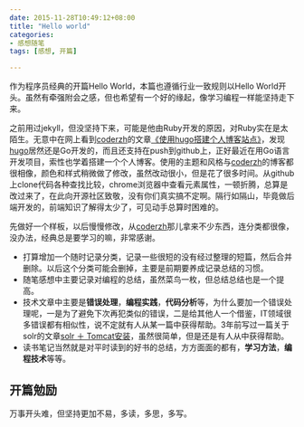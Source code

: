 ```yaml
---
date: 2015-11-28T10:49:12+08:00
title: "Hello world"
categories:
- 感想随笔
tags: [感想, 开篇]

---
```


作为程序员经典的开篇Hello World，本篇也遵循行业一致规则以Hello World开头。虽然有牵强附会之感，但也希望有一个好的缘起，像学习编程一样能坚持走下来。

之前用过jekyll，但没坚持下来，可能是他由Ruby开发的原因，对Ruby实在是太陌生。无意中在网上看到[coderzh][1]的文章[《使用hugo搭建个人博客站点》](http://blog.coderzh.com/2015/08/29/hugo/)，发现[hugo](http://gohugo.io)居然还是Go开发的，而且还支持在push到github上，正好最近在用Go语言开发项目，索性也学着搭建一个个人博客。使用的主题和风格与[coderzh][1]的博客都很相像，颜色和样式稍微做了修改，虽然改动很小，但是花了很多时间。从github上clone代码各种查找比较，chrome浏览器中查看元素属性，一顿折腾，总算是改过来了，在此向开源社区致敬，没有你们真实搞不定啊。隔行如隔山，毕竟做后端开发的，前端知识了解得太少了，可见动手总算时困难的。

先做好一个样板，以后慢慢修改，从[coderzh][1]那儿拿来不少东西，连分类都很像，没办法，经典总是要学习的嘛，非常感谢。

* 打算增加一个随时记录分类，记录一些很短的没有经过整理的短篇，然后合并删除。以后这个分类可能会删掉，主要是前期要养成记录总结的习惯。
* 随笔感想中主要记录对编程的总结，虽然菜鸟一枚，但总结总结也是一个提高。
* 技术文章中主要是**错误处理**，**编程实践**，**代码分析**等，为什么要加一个错误处理呢，一是为了避免下次再犯类似的错误，二是给其他人一个借鉴，IT领域很多错误都有相似性，说不定就有人从某一篇中获得帮助。3年前写过一篇关于solr的文章[solr ＋ Tomcat安装](http://jack-boy.iteye.com/blog/1499746)，虽然很简单，但是还是有人从中获得帮助。
* 读书笔记当然就是对平时读到的好书的总结，方方面面的都有，**学习方法**，**编程技术**等等。

## 开篇勉励
万事开头难，但坚持更加不易，多读，多思，多写。

[1]:http://blog.coderzh.com/
